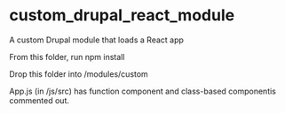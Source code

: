 # custom_drupal_react_module

A custom Drupal module that loads a React app

From this folder, run npm install

Drop this folder into /modules/custom

App.js (in /js/src) has function component and class-based componentis commented out.
